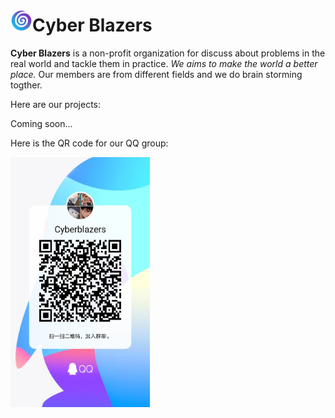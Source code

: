 # <img src="img/logo.png" alt="logo" height="35">Cyber Blazers
**Cyber Blazers** is a non-profit organization for discuss about problems in the real world and tackle them in practice. *We aims to make the world a better place.* Our members are from different fields and we do brain storming togther.

Here are our projects:

Coming soon...

Here is the QR code for our QQ group:

<img src="img/qrcode.jpg" alt="qrcode" height="400">

